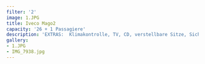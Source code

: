 ```yaml
---
filter: '2'
image: 1.JPG
title: Iveco Mago2
capacity: '26 + 1 Passagiere'
description: 'EXTRAS:  Klimakontrolle, TV, CD, verstellbare Sitze, Sicherheitsgurt'
gallery:
- 1.JPG
- IMG_7938.jpg
---
```

